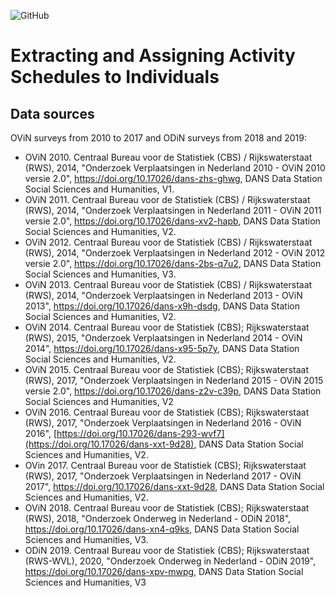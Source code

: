 ![GitHub](https://img.shields.io/badge/license-GPL--3.0-blue)

# Extracting and Assigning Activity Schedules to Individuals

## Data sources

OViN surveys from 2010 to 2017 and ODiN surveys from 2018 and 2019:

-   OViN 2010. Centraal Bureau voor de Statistiek (CBS) / Rijkswaterstaat (RWS), 2014, "Onderzoek Verplaatsingen in Nederland 2010 - OViN 2010 versie 2.0", <https://doi.org/10.17026/dans-zhs-ghwg>, DANS Data Station Social Sciences and Humanities, V1.
-   OViN 2011. Centraal Bureau voor de Statistiek (CBS) / Rijkswaterstaat (RWS), 2014, "Onderzoek Verplaatsingen in Nederland 2011 - OViN 2011 versie 2.0", <https://doi.org/10.17026/dans-xv2-hapb>, DANS Data Station Social Sciences and Humanities, V2.
-   OViN 2012. Centraal Bureau voor de Statistiek (CBS) / Rijkswaterstaat (RWS), 2014, "Onderzoek Verplaatsingen in Nederland 2012 - OViN 2012 versie 2.0", <https://doi.org/10.17026/dans-2bs-q7u2>, DANS Data Station Social Sciences and Humanities, V3.
-   OViN 2013. Centraal Bureau voor de Statistiek (CBS) / Rijkswaterstaat (RWS), 2014, "Onderzoek Verplaatsingen in Nederland 2013 - OViN 2013", <https://doi.org/10.17026/dans-x9h-dsdg>, DANS Data Station Social Sciences and Humanities, V2.
-   OViN 2014. Centraal Bureau voor de Statistiek (CBS); Rijkswaterstaat (RWS), 2015, "Onderzoek Verplaatsingen in Nederland 2014 - OViN 2014", <https://doi.org/10.17026/dans-x95-5p7y>, DANS Data Station Social Sciences and Humanities, V2.
-   OViN 2015. Centraal Bureau voor de Statistiek (CBS); Rijkswaterstaat (RWS), 2017, "Onderzoek Verplaatsingen in Nederland 2015 - OViN 2015 versie 2.0", <https://doi.org/10.17026/dans-z2v-c39p>, DANS Data Station Social Sciences and Humanities, V2
-   OViN 2016. Centraal Bureau voor de Statistiek (CBS); Rijkswaterstaat (RWS), 2017, "Onderzoek Verplaatsingen in Nederland 2016 - OViN 2016", [https://doi.org/10.17026/dans-293-wvf7](https://doi.org/10.17026/dans-xxt-9d28), DANS Data Station Social Sciences and Humanities, V2.
-   OVin 2017. Centraal Bureau voor de Statistiek (CBS); Rijkswaterstaat (RWS), 2017, "Onderzoek Verplaatsingen in Nederland 2017 - OViN 2017", <https://doi.org/10.17026/dans-xxt-9d28>, DANS Data Station Social Sciences and Humanities, V2.
-   OViN 2018. Centraal Bureau voor de Statistiek (CBS); Rijkswaterstaat (RWS), 2018, "Onderzoek Onderweg in Nederland - ODiN 2018", <https://doi.org/10.17026/dans-xn4-q9ks>, DANS Data Station Social Sciences and Humanities, V3.
-   ODiN 2019. Centraal Bureau voor de Statistiek (CBS); Rijkswaterstaat (RWS-WVL), 2020, "Onderzoek Onderweg in Nederland - ODiN 2019", <https://doi.org/10.17026/dans-xpv-mwpg>, DANS Data Station Social Sciences and Humanities, V3